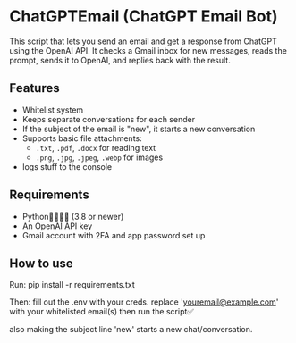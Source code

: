 # ChatGPTEmail (ChatGPT Email Bot)

This script that lets you send an email and get a response from ChatGPT using the OpenAI API. It checks a Gmail inbox for new messages, reads the prompt, sends it to OpenAI, and replies back with the result.

## Features

- Whitelist system
- Keeps separate conversations for each sender
- If the subject of the email is "new", it starts a new conversation
- Supports basic file attachments:
  - `.txt`, `.pdf`, `.docx` for reading text
  - `.png`, `.jpg`, `.jpeg`, `.webp` for images
- logs stuff to the console

## Requirements

- Python🤯🤯🤯🤯 (3.8 or newer)
- An OpenAI API key
- Gmail account with 2FA and app password set up

## How to use

Run:
pip install -r requirements.txt

Then:
fill out the .env with your creds.
replace 'youremail@example.com' with your whitelisted email(s)
then run the script✅


also making the subject line 'new' starts a new chat/conversation.


